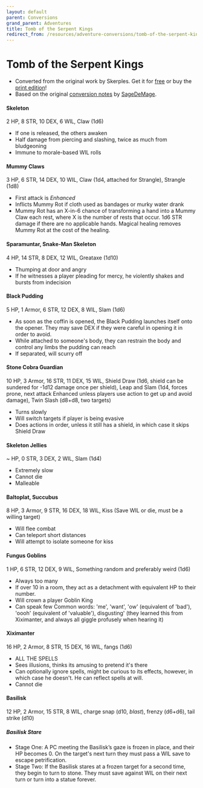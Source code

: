 ```yaml
---
layout: default
parent: Conversions
grand_parent: Adventures
title: Tomb of the Serpent Kings
redirect_from: /resources/adventure-conversions/tomb-of-the-serpent-kings/
---
```


# Tomb of the Serpent Kings

- Converted from the original work by Skerples. Get it for [free](https://coinsandscrolls.blogspot.com/2017/06/osr-tomb-of-serpent-kings-megapost.html) or buy the [print edition](https://www.drivethrurpg.com/product/252934/Tomb-of-the-Serpent-Kings--Deluxe-Print-Edition)!   
- Based on the original [conversion notes](https://docs.google.com/document/d/16d1F-V0i1GrcYu0Ug2UfPC1Uy7FVbYef7sp1CqWTGLA) by [SageDeMage](https://sagedamage.itch.io/).

####  Skeleton
2 HP, 8 STR, 10 DEX, 6 WIL, Claw (1d6)  
- If one is released, the others awaken
- Half damage from piercing and slashing, twice as much from bludgeoning
- Immune to morale-based WIL rolls

####  Mummy Claws
3 HP, 6 STR, 14 DEX, 10 WIL, Claw (1d4, attached for Strangle), Strangle (1d8)
- First attack is _Enhanced_
- Inflicts Mummy Rot if cloth used as bandages or murky water drank
- Mummy Rot has an X-in-6 chance of transforming a hand into a Mummy Claw each rest, where X is the number of rests that occur. 1d6 STR damage if there are no applicable hands. Magical healing removes Mummy Rot at the cost of the healing.

####  Sparamuntar, Snake-Man Skeleton
4 HP, 14 STR, 8 DEX, 12 WIL, Greataxe (1d10)
- Thumping at door and angry
- If he witnesses a player pleading for mercy, he violently shakes and bursts from indecision

####  Black Pudding
5 HP, 1 Armor, 6 STR, 12 DEX, 8 WIL, Slam (1d6)
- As soon as the coffin is opened, the Black Pudding launches itself onto the opener. They may save DEX if they were careful in opening it in order to avoid.
- While attached to someone's body, they can restrain the body and control any limbs the pudding can reach
- If separated, will scurry off

####  Stone Cobra Guardian
10 HP, 3 Armor, 16 STR, 11 DEX, 15 WIL, Shield Draw (1d6, shield can be sundered for -1d12 damage once per shield), Leap and Slam (1d4, forces prone, next attack Enhanced unless players use action to get up and avoid damage), Twin Slash (d8+d8, two targets)
- Turns slowly
- Will switch targets if player is being evasive
- Does actions in order, unless it still has a shield, in which case it skips Shield Draw

####  Skeleton Jellies
~ HP, 0 STR, 3 DEX, 2 WIL, Slam (1d4)
- Extremely slow
- Cannot die
- Malleable

####  Baltoplat, Succubus
8 HP, 3 Armor, 9 STR, 16 DEX, 18 WIL, Kiss (Save WIL or die, must be a willing target)
- Will flee combat
- Can teleport short distances
- Will attempt to isolate someone for kiss

####  Fungus Goblins
1 HP, 6 STR, 12 DEX, 9 WIL, Something random and preferably weird (1d6)
- Always too many
- If over 10 in a room, they act as a detachment with equivalent HP to their number.
- Will crown a player Goblin King
- Can speak few Common words: 'me', 'want', 'ow' (equivalent of 'bad'), 'oooh' (equivalent of 'valuable'), disgusting' (they learned this from Xiximanter, and always all giggle profusely when hearing it)

####  Xiximanter
16 HP, 2 Armor, 8 STR, 15 DEX, 16 WIL, fangs (1d6)
- ALL THE SPELLS
- Sees illusions, thinks its amusing to pretend it's there
- Can optionally ignore spells, might be curious to its effects, however, in which case he doesn't. He can reflect spells at will.
- Cannot die

#### Basilisk

12 HP, 2 Armor, 15 STR, 8 WIL, charge snap (d10, _blast_), frenzy (d6+d6), tail strike (d10)  

##### Basilisk Stare
- Stage One: A PC meeting the Basilisk’s gaze is frozen in place, and their HP becomes 0. On the target's next turn they must pass a WIL save to escape petrification. 
- Stage Two: If the Basilisk stares at a frozen target for a second time, they begin to turn to stone. They must save against WIL on their next turn or turn into a statue forever.
